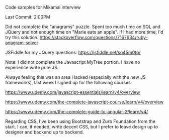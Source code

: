 Code samples for Mikamai interview

Last Commit: 2:00PM

Did not complete the "anagrams" puzzle. Spent too much time on SQL and JQuery and not enough time on "Marie eats an apple". If I had more time, I'd try this solution: https://stackoverflow.com/questions/7167634/ruby-anagram-solver

JSFiddle for my JQuery questions: https://jsfiddle.net/so45m0to/

Note: I did not complete the Javascript MyTree portion. I have no experience write pure JS.

Always feeling this was an area I lacked (especially with the new JS frameworks), last week I signed up for the following courses:

https://www.udemy.com/javascript-essentials/learn/v4/overview

https://www.udemy.com/the-complete-javascript-course/learn/v4/overview

https://www.udemy.com/the-complete-guide-to-angular-2/learn/v4/

Regarding CSS, I've been using Bootstrap and Zurb Foundation from the start. I can, if needed, write decent CSS, but I prefer to leave design up to designer and backend up to backend.
